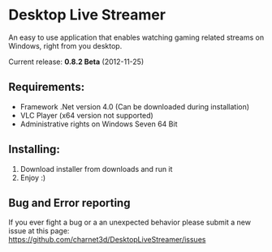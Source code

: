 Desktop Live Streamer
===================

An easy to use application that enables watching gaming related streams on Windows, right from you desktop.

Current release: **0.8.2 Beta** (2012-11-25)

Requirements:
-------------

* Framework .Net version 4.0 (Can be downloaded during installation)
* VLC Player (x64 version not supported)
* Administrative rights on Windows Seven 64 Bit


Installing:
-----------

1. Download installer from downloads and run it
2. Enjoy :)


Bug and Error reporting
-----------------------

If you ever fight a bug or a an unexpected behavior please submit a new issue at this page:
https://github.com/charnet3d/DesktopLiveStreamer/issues